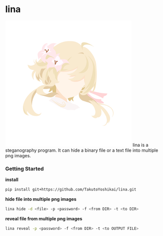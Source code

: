 # lina
<img src="./lina.png" width="400" alt="designed by Futa Takahashi">
lina is a steganography program. It can hide a binary file or a text file into multiple png images.

### Getting Started
**install**
```bash
pip install git+https://github.com/TakutoYoshikai/lina.git
```

**hide file into multiple png images**
```bash
lina hide -d <file> -p <password> -f <from DIR> -t <to DIR>
```

**reveal file from multiple png images**
```bash
lina reveal -p <password> -f <from DIR> -t <to OUTPUT FILE>
```
